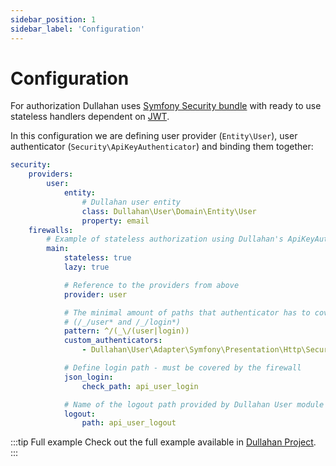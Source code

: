 ```yaml
---
sidebar_position: 1
sidebar_label: 'Configuration'
---
```


# Configuration

For authorization Dullahan uses [Symfony Security bundle](https://symfony.com/doc/7.0/security.html)
with ready to use stateless handlers dependent on [JWT](https://jwt.io/).

In this configuration we are defining user provider (`Entity\User`), user authenticator
(`Security\ApiKeyAuthenticator`) and binding them together:

```yaml title="config/security.yaml"
security:
    providers:
        user:
            entity:
                # Dullahan user entity
                class: Dullahan\User\Domain\Entity\User
                property: email
    firewalls:
        # Example of stateless authorization using Dullahan's ApiKeyAuthenticator custom authenticator
        main:
            stateless: true
            lazy: true

            # Reference to the providers from above
            provider: user

            # The minimal amount of paths that authenticator has to cover
            # (/_/user* and /_/login*)
            pattern: ^/(_\/(user|login))
            custom_authenticators:
                - Dullahan\User\Adapter\Symfony\Presentation\Http\Security\ApiKeyAuthenticator

            # Define login path - must be covered by the firewall
            json_login:
                check_path: api_user_login

            # Name of the logout path provided by Dullahan User module (/_/user/logout)
            logout:
                path: api_user_logout
```

:::tip Full example
Check out the full example available in
[Dullahan Project](https://github.com/Mortimer333/dullahan-project/blob/1.2.1/config/packages/security.yaml).
:::
